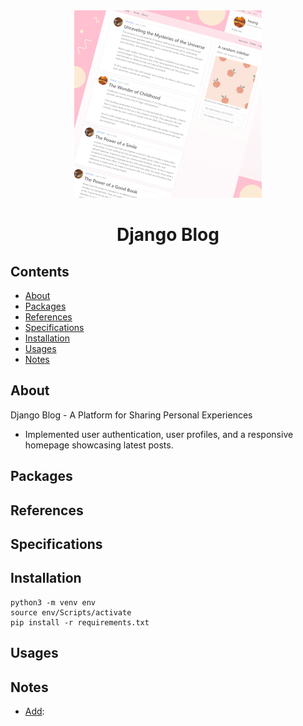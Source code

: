 <div align="center">

<img src="./thumbnail.png" width="300">

# Django Blog

</div> 

## Contents
* [About](#about)
* [Packages](#packages)
* [References](#references)
* [Specifications](#specifications)
* [Installation](#installation)
* [Usages](#usages)
* [Notes](#notes)

<a name="about"></a>
## About
Django Blog - A Platform for Sharing Personal Experiences
- Implemented user authentication, user profiles, and a responsive homepage showcasing latest posts.

<a name="packages"></a>
## Packages

<a name="references"></a>
## References

<a name="specifications"></a>
## Specifications

<a name="installation"></a>
## Installation
```
python3 -m venv env
source env/Scripts/activate
pip install -r requirements.txt
```  

<a name="usages"></a>
## Usages

<a name="notes"></a>
## Notes
- <ins>Add</ins>: 
